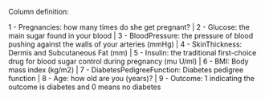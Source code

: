 Column definition:

1 - Pregnancies: how many times do she get pregnant? |
2 - Glucose: the main sugar found in your blood |
3 - BloodPressure: the pressure of blood pushing against the walls of your arteries (mmHg) |
4 - SkinThickness: Dermis and Subcutaneous Fat (mm) |
5 - Insulin: the traditional first-choice drug for blood sugar control during pregnancy (mu U/ml) |
6 - BMI: Body mass index (kg/m2) |
7 - DiabetesPedigreeFunction: Diabetes pedigree function |
8 - Age: how old are you (years)? |
9 - Outcome: 1 indicating the outcome is diabetes and 0 means no diabetes 
